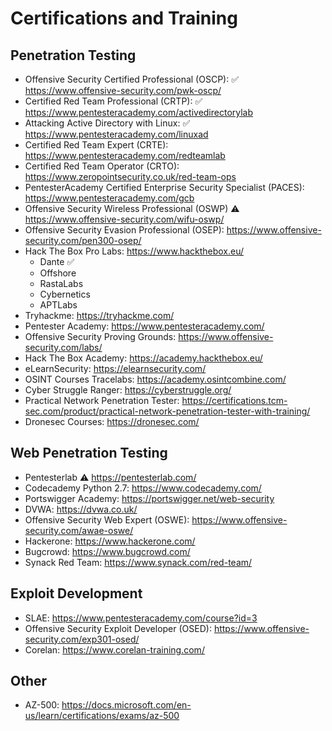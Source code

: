 # Certifications and Training

Penetration Testing
--------------------
- Offensive Security Certified Professional (OSCP): :white_check_mark: https://www.offensive-security.com/pwk-oscp/
- Certified Red Team Professional (CRTP): :white_check_mark: https://www.pentesteracademy.com/activedirectorylab
- Attacking Active Directory with Linux: :white_check_mark: https://www.pentesteracademy.com/linuxad
- Certified Red Team Expert (CRTE): https://www.pentesteracademy.com/redteamlab
- Certified Red Team Operator (CRTO): https://www.zeropointsecurity.co.uk/red-team-ops
- PentesterAcademy Certified Enterprise Security Specialist (PACES): https://www.pentesteracademy.com/gcb
- Offensive Security Wireless Professional (OSWP) :warning: https://www.offensive-security.com/wifu-oswp/
- Offensive Security Evasion Professional (OSEP): https://www.offensive-security.com/pen300-osep/
- Hack The Box Pro Labs: https://www.hackthebox.eu/
    - Dante :white_check_mark:
    - Offshore
    - RastaLabs
    - Cybernetics
    - APTLabs
- Tryhackme: https://tryhackme.com/
- Pentester Academy: https://www.pentesteracademy.com/
- Offensive Security Proving Grounds: https://www.offensive-security.com/labs/
- Hack The Box Academy: https://academy.hackthebox.eu/
- eLearnSecurity: https://elearnsecurity.com/
- OSINT Courses Tracelabs: https://academy.osintcombine.com/
- Cyber Struggle Ranger: https://cyberstruggle.org/
- Practical Network Penetration Tester: https://certifications.tcm-sec.com/product/practical-network-penetration-tester-with-training/
- Dronesec Courses: https://dronesec.com/

Web Penetration Testing
------------------------
- Pentesterlab :warning: https://pentesterlab.com/
- Codecademy Python 2.7: https://www.codecademy.com/
- Portswigger Academy: https://portswigger.net/web-security
- DVWA: https://dvwa.co.uk/
- Offensive Security Web Expert (OSWE): https://www.offensive-security.com/awae-oswe/
- Hackerone: https://www.hackerone.com/
- Bugcrowd: https://www.bugcrowd.com/
- Synack Red Team: https://www.synack.com/red-team/

Exploit Development
--------------------
- SLAE: https://www.pentesteracademy.com/course?id=3
- Offensive Security Exploit Developer (OSED): https://www.offensive-security.com/exp301-osed/
- Corelan: https://www.corelan-training.com/

Other
--------------------
- AZ-500: https://docs.microsoft.com/en-us/learn/certifications/exams/az-500
